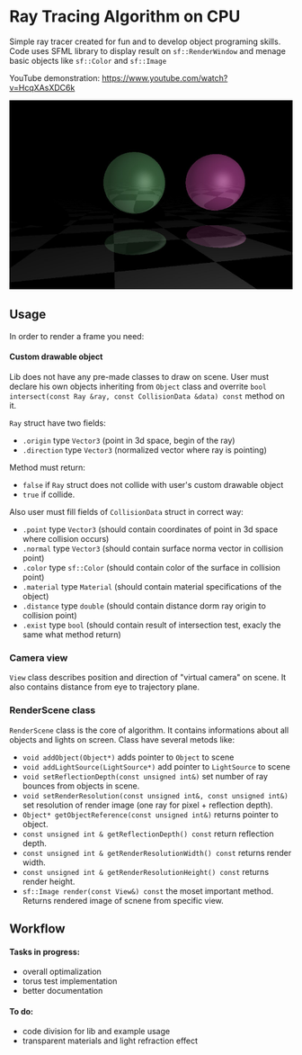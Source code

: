 # Ray Tracing Algorithm on CPU
Simple ray tracer created for fun and to develop object programing skills.
Code uses SFML library to display result on `sf::RenderWindow` and menage basic objects like `sf::Color` and `sf::Image`

YouTube demonstration: https://www.youtube.com/watch?v=HcqXAsXDC6k

![](/saved_frame.jpg)

## Usage
In order to render a frame you need:

#### Custom drawable object
Lib does not have any pre-made classes to draw on scene. User must declare his own objects inheriting from `Object` class and overrite
`bool intersect(const Ray &ray, const CollisionData &data) const` method on it.

`Ray` struct have two fields:
- `.origin` type `Vector3` (point in 3d space, begin of the ray)
- `.direction` type `Vector3` (normalized vector where ray is pointing)

Method must return:
- `false` if `Ray` struct does not collide with user's custom drawable object
- `true` if collide. 

Also user must fill fields of `CollisionData` struct in correct way:
- `.point` type `Vector3` (should contain coordinates of point in 3d space where collision occurs)
- `.normal` type `Vector3` (should contain surface norma vector in collision point)
- `.color` type `sf::Color` (should contain color of the surface in collision point)
- `.material` type `Material` (should contain material specifications of the object)
- `.distance` type `double` (should contain distance dorm ray origin to collision point)
- `.exist` type `bool` (should contain result of intersection test, exacly the same what method return)

### Camera view
`View` class describes position and direction of "virtual camera" on scene. It also contains distance from eye to trajectory plane.

### RenderScene class
`RenderScene` class is the core of algorithm. It contains informations about all objects and lights on screen. Class have several metods like:
- `void addObject(Object*)` adds pointer to `Object` to scene
- `void addLightSource(LightSource*)` add pointer to `LightSource` to scene
- `void setReflectionDepth(const unsigned int&)` set number of ray bounces from objects in scene.
- `void setRenderResolution(const unsigned int&, const unsigned int&)` set resolution of render image (one ray for pixel + reflection depth).
- `Object* getObjectReference(const unsigned int&)` returns pointer to object.
- `const unsigned int & getReflectionDepth() const` return reflection depth.
- `const unsigned int & getRenderResolutionWidth() const` returns render width.
- `const unsigned int & getRenderResolutionHeight() const` returns render height.
- `sf::Image render(const View&) const` the moset important method. Returns rendered image of scnene from specific view.

## Workflow
#### Tasks in progress:
- overall optimalization
- torus test implementation
- better documentation

#### To do:
- code division for lib and example usage
- transparent materials and light refraction effect
